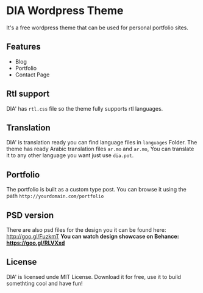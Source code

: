 # DIA Wordpress Theme
It's a free wordpress theme that can be used for personal portfolio sites.

## Features
- Blog
- Portfolio
- Contact Page

## Rtl support
DIA' has `rtl.css` file so the theme fully supports rtl languages.

## Translation
DIA' is translation ready you can find language files in `languages` Folder.
The theme has ready Arabic translation files `ar.mo` and `ar.mo`, You can translate it to any other language you want just use `dia.pot`.

## Portfolio
The portfolio is built as a custom type post. You can browse it using the path `http://yourdomain.com/portfolio`

## PSD version
There are also psd files for the design you it can be found here: http://goo.gl/FuzkmT
**You can watch design showcase on Behance: https://goo.gl/RLVXxd**

## License
DIA' is licensed unde MIT License.
Download it for free, use it to build somethting cool and have fun!
